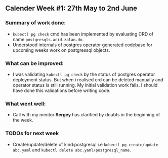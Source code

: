 ## Calender Week #1: 27th May to 2nd June

### Summary of work done: 

- ```kubectl pg check``` cmd has been implemented by evaluating CRD of name ```postgresqls.acid.zalan.do```.
- Understood internals of postgres operator generated codebase for upcoming weeks work on postgressql objects.

### What can be improved:

 - I was validating ```kubectl pg check``` by the status of postgres operator deployment status. But when i realised crd can be deleted manually and operator status is still running. My initial validation work fails. I should have done this validations before writing code.

### What went well:

- Call with my mentor <strong>Sergey</strong>
has clarified by doubts in the beginning of the week.
  

### TODOs for next week

- Create/update/delete of kind:postgresql i.e ```kubectl pg create/update abc.yaml``` and 
   ```kubectl delete abc.yaml/postgresql_name.```

